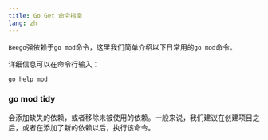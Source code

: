 ```yaml
---
title: Go Get 命令指南
lang: zh
---
```


`Beego`强依赖于`go mod`命令，这里我们简单介绍以下日常用的`go mod`命令。

详细信息可以在命令行输入：
```shell
go help mod
```

### go mod tidy

会添加缺失的依赖，或者移除未被使用的依赖。一般来说，我们建议在创建项目之后，或者在添加了新的依赖以后，执行该命令。